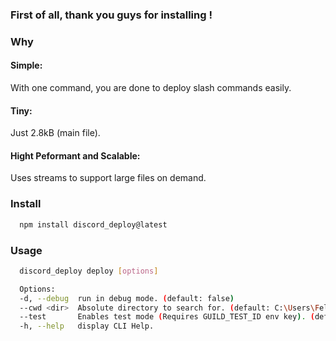 ### First of all, thank you guys for installing !

### Why

#### Simple:
  With one command, you are done to deploy slash commands easily.
#### Tiny:
  Just 2.8kB (main file).
#### Hight Peformant and Scalable:
  Uses streams to support large files on demand.

### Install

```bash
  npm install discord_deploy@latest
```

### Usage
  ```bash
    discord_deploy deploy [options]

    Options:
    -d, --debug  run in debug mode. (default: false)
    --cwd <dir>  Absolute directory to search for. (default: C:\Users\Felipe\Desktop\projects\www\nodejs\discord_deploy)
    --test       Enables test mode (Requires GUILD_TEST_ID env key). (default: false)
    -h, --help   display CLI Help.
  ```